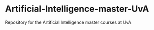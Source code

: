 # Artificial-Intelligence-master-UvA
Repository for the Artificial Intelligence master courses at UvA
